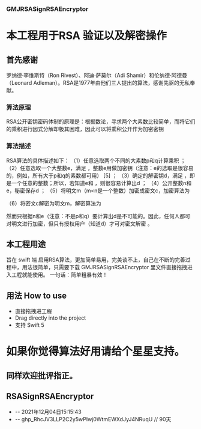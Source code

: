 ###  GMJRSASignRSAEncryptor
# 本工程用于RSA 验证以及解密操作
## 首先感谢 
罗纳德·李维斯特（Ron Rivest）、阿迪·萨莫尔（Adi Shamir）和伦纳德·阿德曼（Leonard Adleman）。RSA是1977年由他们三人提出的算法，感谢先驱的无私奉献。

###  算法原理 
RSA公开密钥密码体制的原理是：根据数论，寻求两个大素数比较简单，而将它们的乘积进行因式分解却极其困难，因此可以将乘积公开作为加密密钥

### 算法描述

RSA算法的具体描述如下： 
（1）任意选取两个不同的大素数p和q计算乘积    ；
（2）任意选取一个大整数e，满足  ，整数e用做加密钥（注意：e的选取是很容易的，例如，所有大于p和q的素数都可用） [5]  ；
（3）确定的解密钥d，满足  ，即  是一个任意的整数；所以，若知道e和 ，则很容易计算出d ；
（4）公开整数n和e，秘密保存d  ；
（5）将明文m（m<n是一个整数）加密成密文c，加密算法为 

（6）将密文c解密为明文m，解密算法为  

然而只根据n和e（注意：不是p和q）要计算出d是不可能的。因此，任何人都可对明文进行加密，但只有授权用户（知道d）才可对密文解密 。


##  本工程用途
旨在 swift 端 启用RSA算法，更加简单易用，完美谈不上，自己在不断的完善过程中，用法很简单，只需要下载 GMJRSASignRSAEncryptor 里文件直接拖拽进入工程就能使用。
一句话：简单粗暴有效！

## 用法 How to use
- 直接拖拽进工程
- Drag directly into the project
- 支持 Swift 5

# 如果你觉得算法好用请给个星星支持。

## 同样欢迎批评指正。


## RSASignRSAEncryptor
- -- 2021年12月04日15:15:43
- -- 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 // 90天 
